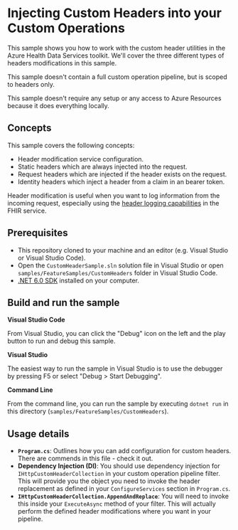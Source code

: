 # Injecting Custom Headers into your Custom Operations

This sample shows you how to work with the custom header utilities in the Azure Health Data Services toolkit. We'll cover the three different types of headers modifications in this sample.

This sample doesn't contain a full custom operation pipeline, but is scoped to headers only.

This sample doesn't require any setup or any access to Azure Resources because it does everything locally.

## Concepts

This sample covers the following concepts:

- Header modification service configuration.
- Static headers which are always injected into the request.
- Request headers which are injected if the header exists on the request.
- Identity headers which inject a header from a claim in an bearer token.

Header modification is useful when you want to log information from the incoming request, especially using the [header logging capabilities](https://docs.microsoft.com//azure/healthcare-apis/azure-api-for-fhir/use-custom-headers) in the FHIR service.

## Prerequisites

- This repository cloned to your machine and an editor (e.g. Visual Studio or Visual Studio Code).
- Open the `CustomHeaderSample.sln` solution file in Visual Studio or open `samples/FeatureSamples/CustomHeaders` folder in Visual Studio Code.
- [.NET 6.0 SDK](https://dotnet.microsoft.com/download) installed on your computer.

## Build and run the sample

**Visual Studio Code**

From Visual Studio, you can click the "Debug" icon on the left and the play button to run and debug this sample.

**Visual Studio**

The easiest way to run the sample in Visual Studio is to use the debugger by pressing F5 or select "Debug > Start Debugging".

**Command Line**

From the command line, you can run the sample by executing `dotnet run` in this directory (`samples/FeatureSamples/CustomHeaders`).

## Usage details

- **`Program.cs`**: Outlines how you can add configuration for custom headers. There are commends in this file - check it out.
- **Dependency Injection (DI)**: You should use dependency injection for `IHttpCustomHeaderCollection` in your custom operation pipeline filter. This will provide you the object you need to invoke the header replacement as defined in your `ConfigureServices` section in `Program.cs`.
- **`IHttpCustomHeaderCollection.AppendAndReplace`**: You will need to invoke this inside your `ExecuteAsync` method of your filter. This will actually perform the defined header modifications where you want in your pipeline.
